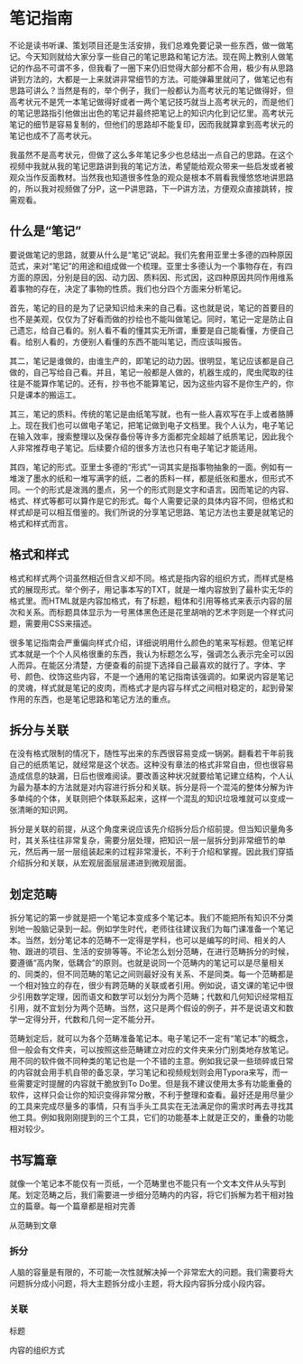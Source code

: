 # 笔记指南

不论是读书听课、策划项目还是生活安排，我们总难免要记录一些东西，做一做笔记。今天知则就给大家分享一些自己的笔记思路和笔记方法。现在网上教别人做笔记的作品不可谓不多，但我看了一圈下来仍旧觉得大部分都不合用，极少有从思路讲到方法的，大都是一上来就讲非常细节的方法。可能弹幕里就问了，做笔记也有思路可讲么？当然是有的，举个例子，我们一般都认为高考状元的笔记做得好，但高考状元不是凭一本笔记做得好或者一两个笔记技巧就当上高考状元的，而是他们的笔记思路指引他做出出色的笔记并最终把笔记上的知识内化到记忆里。高考状元笔记的细节是容易复制的，但他们的思路却不能复印，因而我就算拿到高考状元的笔记也成不了高考状元。

我虽然不是高考状元，但做了这么多年笔记多少也总结出一点自己的思路。在这个视频中我就从我的笔记思路讲到我的笔记方法，希望能给观众带来一些启发或者被观众当作反面教材。当然我也知道很多性急的观众是根本不屑看我慢悠悠地讲思路的，所以我对视频做了分P，这一P讲思路，下一P讲方法，方便观众直接跳转，按需观看。

## 什么是“笔记”

要说做笔记的思路，就要从什么是“笔记”说起。我们先套用亚里士多德的四种原因范式，来对“笔记”的用途和组成做一个梳理。亚里士多德认为一个事物存在，有四方面的原因，分别是目的因、动力因、质料因、形式因，这四种原因共同作用维系着事物的存在，决定了事物的性质。我们也分四个方面来分析笔记。

首先，笔记的目的是为了记录知识给未来的自己看。这也就是说，笔记的首要目的也不是美观，仅仅为了好看而做的抄绘也不能叫做笔记。同时，笔记一定是防止自己遗忘，给自己看的。别人看不看的懂其实无所谓，重要是自己能看懂，方便自己看。给别人看的，方便别人看懂的东西不能叫笔记，而应该叫报告。

其二，笔记是谁做的，由谁生产的，即笔记的动力因。很明显，笔记应该都是自己做的，自己写给自己看。并且，笔记一般都是人做的，机器生成的，爬虫爬取的往往是不能算作笔记的。还有，抄书也不能算笔记，因为这些内容不是你生产的，你只是课本的搬运工。

其三，笔记的质料。传统的笔记是由纸笔写就，也有一些人喜欢写在手上或者胳膊上。现在我们也可以做电子笔记，把笔记做到电子文档里。我个人认为，电子笔记在输入效率，搜索整理以及保存备份等许多方面都完全超越了纸质笔记，因此我个人非常推荐电子笔记。后续要介绍的很多方法也只有电子笔记才能适用。

其四，笔记的形式。亚里士多德的“形式”一词其实是指事物抽象的一面。例如有一堆泼了墨水的纸和一堆写满字的纸，二者的质料一样，都是纸张和墨水，但形式不同。一个的形式是泼溅的墨点，另一个的形式则是文字和语言。因而笔记的内容、格式、样式等都可以算作是它的形式。每个人需要记录的具体内容不同，但格式和样式却是可以相互借鉴的。我们所说的分享笔记思路、笔记方法也主要是就笔记的格式和样式而言。

## 格式和样式

格式和样式两个词虽然相近但含义却不同。格式是指内容的组织方式，而样式是格式的展现形式。举个例子，用记事本写的TXT，就是一堆内容放到了最朴实无华的格式里。而HTML就是内容加格式，有了标题，粗体和引用等格式来表示内容的层次和关系。而标题具体显示为一号黑体黑色还是花里胡哨的艺术字则是一个样式问题，需要用CSS来描述。

很多笔记指南会严重偏向样式介绍，详细说明用什么颜色的笔来写标题。但笔记样式本就是一个个人风格很重的东西，我认为标题怎么写，强调怎么表示完全可以因人而异。在能区分清楚，方便查看的前提下选择自己最喜欢的就行了。字体、字号、颜色、纹饰这些内容，不是一个通用的笔记指南该强调的。如果说内容是笔记的灵魂，样式就是笔记的皮肉，而格式才是内容与样式之间相对稳定的，起到骨架作用的东西，也是笔记思路和笔记方法的重点。

## 拆分与关联

在没有格式限制的情况下，随性写出来的东西很容易变成一锅粥。翻看若干年前我自己的纸质笔记，就经常是这个状态。这种没有章法的格式非常自由，但也很容易造成信息的缺漏，日后也很难阅读。要改善这种状况就要给笔记建立结构，个人认为最为基本的方法就是对内容进行拆分和关联。拆分是将一个混沌的整体分解为许多单纯的个体，关联则把个体联系起来，这样一个混乱的知识垃圾堆就可以变成一张清晰的知识网。

拆分是关联的前提，从这个角度来说应该先介绍拆分后介绍前提。但当知识量角多时，其关系往往非常复杂，需要分层处理，把知识一层一层拆分到非常细节的单元，然后再一层一层组装起来的过程非常漫长，不利于介绍和掌握。因此我们穿插介绍拆分和关联，从宏观层面层层递进到微观层面。

## 划定范畴

拆分笔记的第一步就是把一个笔记本变成多个笔记本。我们不能把所有知识不分类别地一股脑记录到一起。例如学生时代，老师往往建议我们为每门课准备一个笔记本。当然，划分笔记本的范畴不一定得是学科，也可以是编写的时间、相关的人物、跟进的项目、生活的安排等等。不论怎么划分范畴，在进行范畴拆分的时候，要遵循“高内聚，低耦合”的原则。也就是说同一个范畴内的笔记可以是尽量相关的、同类的，但不同范畴的笔记之间则最好没有关系、不是同类。每一个范畴都是一个相对独立的存在，很少有跨范畴的关联或者引用。例如说，语文课的笔记中很少引用数学定理，因而语文和数学可以划分为两个范畴；代数和几何知识经常相互引用，就不宜划分为两个范畴。当然，这只是两个假设的例子，并不是说语文和数学一定得分开，代数和几何一定不能分开。

范畴划定后，就可以为各个范畴准备笔记本。电子笔记不一定有“笔记本”的概念，但一般会有文件夹，可以按照这些范畴建立对应的文件夹来分门别类地存放笔记。用不同的软件做不同种类的笔记也是一个不错的主意。例如我记录一些琐碎或日常的内容就会用手机自带的备忘录，学习笔记和视频规划则会用Typora来写，而一些需要定时提醒的内容就干脆放到To Do里。但是我不建议使用太多有功能重叠的软件，这样只会让你的知识变得非常分散，不利于整理和查看。最好还是用尽量少的工具来完成尽量多的事情，只有当手头工具实在无法满足你的需求时再去寻找其他工具。例如我刚刚提到的三个工具，它们的功能基本上就是正交的，重叠的功能相对较少。

## 书写篇章

就像一个笔记本不能仅有一页纸，一个范畴里也不能只有一个文本文件从头写到尾。划定范畴之后，我们需要进一步细分范畴内的内容，将它们拆解为若干相对独立的篇章。每一个篇章都是相对完善



从范畴到文章

### 拆分

人脑的容量是有限的，不可能一次性就解决掉一个非常宏大的问题。我们需要将大问题拆分成小问题，将大主题拆分成小主题，将大段内容拆分成小段内容。

### 关联

标题



内容的组织方式




